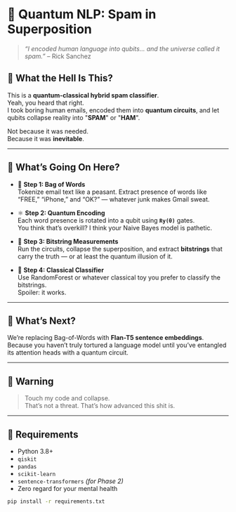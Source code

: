 # 🧠 Quantum NLP: Spam in Superposition

> *“I encoded human language into qubits... and the universe called it spam.”* – Rick Sanchez

## 🚀 What the Hell Is This?

This is a **quantum-classical hybrid spam classifier**.  
Yeah, you heard that right.  
I took boring human emails, encoded them into **quantum circuits**, and let qubits collapse reality into "**SPAM**" or "**HAM**".

Not because it was needed.  
Because it was **inevitable**.

---

## 🧬 What’s Going On Here?

- 🔢 **Step 1: Bag of Words**  
  Tokenize email text like a peasant. Extract presence of words like “FREE,” “iPhone,” and “OK?” — whatever junk makes Gmail sweat.

- ⚛️ **Step 2: Quantum Encoding**  
  Each word presence is rotated into a qubit using **`Ry(θ)`** gates.  
  You think that’s overkill? I think your Naive Bayes model is pathetic.

- 🧠 **Step 3: Bitstring Measurements**  
  Run the circuits, collapse the superposition, and extract **bitstrings** that carry the truth — or at least the quantum illusion of it.

- 🌲 **Step 4: Classical Classifier**  
  Use RandomForest or whatever classical toy you prefer to classify the bitstrings.  
  Spoiler: it works.

---

## 🤖 What’s Next?

We’re replacing Bag-of-Words with **Flan-T5 sentence embeddings**.  
Because you haven’t truly tortured a language model until you’ve entangled its attention heads with a quantum circuit.

---
## 🧨 Warning

> Touch my code and collapse.  
> That’s not a threat. That’s how advanced this shit is.

---

## 🧠 Requirements

- Python 3.8+
- `qiskit`
- `pandas`
- `scikit-learn`
- `sentence-transformers` *(for Phase 2)*
- Zero regard for your mental health

```bash
pip install -r requirements.txt
